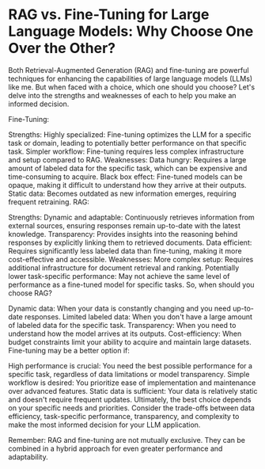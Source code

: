 # RAG vs. Fine-Tuning for Large Language Models: Why Choose One Over the Other?

 Both Retrieval-Augmented Generation (RAG) and fine-tuning are powerful techniques for enhancing the capabilities of large language models (LLMs) like me. But when faced with a choice, which one should you choose? Let's delve into the strengths and weaknesses of each to help you make an informed decision.

 Fine-Tuning:

Strengths:
Highly specialized: Fine-tuning optimizes the LLM for a specific task or domain, leading to potentially better performance on that specific task.
Simpler workflow: Fine-tuning requires less complex infrastructure and setup compared to RAG.
Weaknesses:
Data hungry: Requires a large amount of labeled data for the specific task, which can be expensive and time-consuming to acquire.
Black box effect: Fine-tuned models can be opaque, making it difficult to understand how they arrive at their outputs.
Static data: Becomes outdated as new information emerges, requiring frequent retraining.
 RAG:

Strengths:
Dynamic and adaptable: Continuously retrieves information from external sources, ensuring responses remain up-to-date with the latest knowledge.
Transparency: Provides insights into the reasoning behind responses by explicitly linking them to retrieved documents.
Data efficient: Requires significantly less labeled data than fine-tuning, making it more cost-effective and accessible.
Weaknesses:
More complex setup: Requires additional infrastructure for document retrieval and ranking.
Potentially lower task-specific performance: May not achieve the same level of performance as a fine-tuned model for specific tasks.
 So, when should you choose RAG?

Dynamic data: When your data is constantly changing and you need up-to-date responses.
Limited labeled data: When you don't have a large amount of labeled data for the specific task.
Transparency: When you need to understand how the model arrives at its outputs.
Cost-efficiency: When budget constraints limit your ability to acquire and maintain large datasets.
 Fine-tuning may be a better option if:

High performance is crucial: You need the best possible performance for a specific task, regardless of data limitations or model transparency.
Simple workflow is desired: You prioritize ease of implementation and maintenance over advanced features.
Static data is sufficient: Your data is relatively static and doesn't require frequent updates.
 Ultimately, the best choice depends on your specific needs and priorities. Consider the trade-offs between data efficiency, task-specific performance, transparency, and complexity to make the most informed decision for your LLM application.

 Remember: RAG and fine-tuning are not mutually exclusive. They can be combined in a hybrid approach for even greater performance and adaptability.